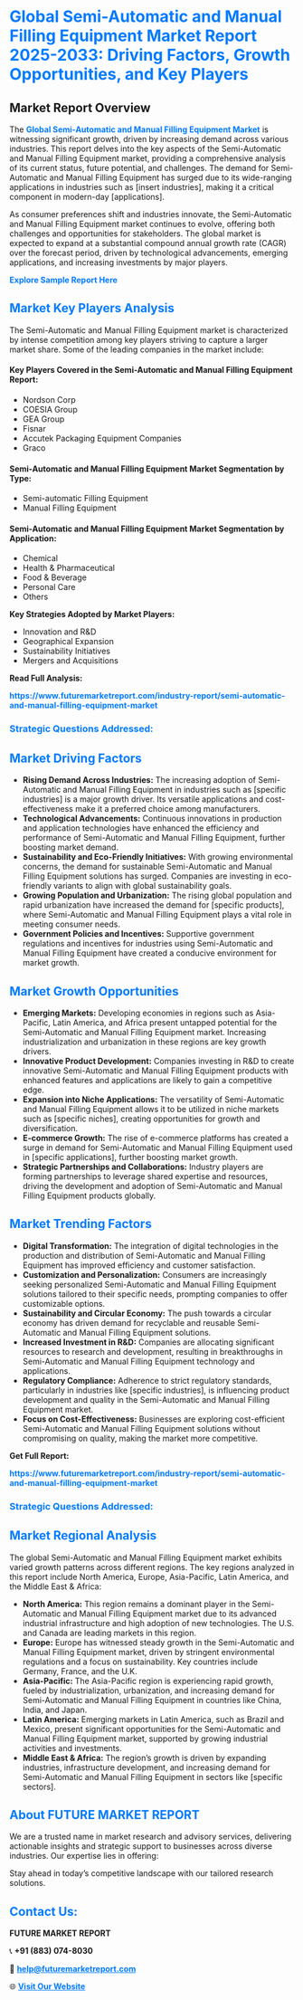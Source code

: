 <h1 style="color: #007BFF;">Global Semi-Automatic and Manual Filling Equipment Market Report 2025-2033: Driving Factors, Growth Opportunities, and Key Players</h1>

<section id="overview">
<h2>Market Report Overview</h2>
<p>The <a href="https://www.futuremarketreport.com/industry-report/semi-automatic-and-manual-filling-equipment-market" style="color: #007BFF; text-decoration: none;"><strong>Global Semi-Automatic and Manual Filling Equipment Market</strong></a> is witnessing significant growth, driven by increasing demand across various industries. This report delves into the key aspects of the Semi-Automatic and Manual Filling Equipment market, providing a comprehensive analysis of its current status, future potential, and challenges. The demand for Semi-Automatic and Manual Filling Equipment has surged due to its wide-ranging applications in industries such as [insert industries], making it a critical component in modern-day [applications].</p>
<p>As consumer preferences shift and industries innovate, the Semi-Automatic and Manual Filling Equipment market continues to evolve, offering both challenges and opportunities for stakeholders. The global market is expected to expand at a substantial compound annual growth rate (CAGR) over the forecast period, driven by technological advancements, emerging applications, and increasing investments by major players.</p>
</section>

<section id="overview">
<p><a href="https://www.futuremarketreport.com/request-sample/reportId=57477" style="color: #007BFF; text-decoration: none;"><strong>Explore Sample Report Here</strong></a></p>
</section>

<section id="key-players">
<h2 style="color: #007BFF;">Market Key Players Analysis</h2>
<p>The Semi-Automatic and Manual Filling Equipment market is characterized by intense competition among key players striving to capture a larger market share. Some of the leading companies in the market include:</p>
<h4>Key Players Covered in the Semi-Automatic and Manual Filling Equipment Report:</h4>
<ul><li>Nordson Corp</li><li>COESIA Group</li><li>GEA Group</li><li>Fisnar</li><li>Accutek Packaging Equipment Companies</li><li>Graco</li></ul>
<h4>Semi-Automatic and Manual Filling Equipment Market Segmentation by Type:</h4>
<ul><li>Semi-automatic Filling Equipment</li><li>Manual Filling Equipment</li></ul>

<h4>Semi-Automatic and Manual Filling Equipment Market Segmentation by Application:</h4>
<ul><li>Chemical</li><li>Health &amp; Pharmaceutical</li><li>Food &amp; Beverage</li><li>Personal Care</li><li>Others</li></ul>
<p><strong>Key Strategies Adopted by Market Players:</strong></p>
<ul>
<li>Innovation and R&D</li>
<li>Geographical Expansion</li>
<li>Sustainability Initiatives</li>
<li>Mergers and Acquisitions</li>
</ul>
</section>

<section>
<p><strong>Read Full Analysis: </strong></p><a href="https://www.futuremarketreport.com/industry-report/semi-automatic-and-manual-filling-equipment-market" style="color: #007BFF; text-decoration: none;"><strong>https://www.futuremarketreport.com/industry-report/semi-automatic-and-manual-filling-equipment-market</strong></a>
<h3 style="color: #007BFF;">Strategic Questions Addressed:</h3>
</section>

<section id="driving-factors">
<h2 style="color: #007BFF;">Market Driving Factors</h2>
<ul>
<li><strong>Rising Demand Across Industries:</strong> The increasing adoption of Semi-Automatic and Manual Filling Equipment in industries such as [specific industries] is a major growth driver. Its versatile applications and cost-effectiveness make it a preferred choice among manufacturers.</li>
<li><strong>Technological Advancements:</strong> Continuous innovations in production and application technologies have enhanced the efficiency and performance of Semi-Automatic and Manual Filling Equipment, further boosting market demand.</li>
<li><strong>Sustainability and Eco-Friendly Initiatives:</strong> With growing environmental concerns, the demand for sustainable Semi-Automatic and Manual Filling Equipment solutions has surged. Companies are investing in eco-friendly variants to align with global sustainability goals.</li>
<li><strong>Growing Population and Urbanization:</strong> The rising global population and rapid urbanization have increased the demand for [specific products], where Semi-Automatic and Manual Filling Equipment plays a vital role in meeting consumer needs.</li>
<li><strong>Government Policies and Incentives:</strong> Supportive government regulations and incentives for industries using Semi-Automatic and Manual Filling Equipment have created a conducive environment for market growth.</li>
</ul>
</section>

<section id="growth-opportunities">
<h2 style="color: #007BFF;">Market Growth Opportunities</h2>
<ul>
<li><strong>Emerging Markets:</strong> Developing economies in regions such as Asia-Pacific, Latin America, and Africa present untapped potential for the Semi-Automatic and Manual Filling Equipment market. Increasing industrialization and urbanization in these regions are key growth drivers.</li>
<li><strong>Innovative Product Development:</strong> Companies investing in R&D to create innovative Semi-Automatic and Manual Filling Equipment products with enhanced features and applications are likely to gain a competitive edge.</li>
<li><strong>Expansion into Niche Applications:</strong> The versatility of Semi-Automatic and Manual Filling Equipment allows it to be utilized in niche markets such as [specific niches], creating opportunities for growth and diversification.</li>
<li><strong>E-commerce Growth:</strong> The rise of e-commerce platforms has created a surge in demand for Semi-Automatic and Manual Filling Equipment used in [specific applications], further boosting market growth.</li>
<li><strong>Strategic Partnerships and Collaborations:</strong> Industry players are forming partnerships to leverage shared expertise and resources, driving the development and adoption of Semi-Automatic and Manual Filling Equipment products globally.</li>
</ul>
</section>

<section id="trending-factors">
<h2 style="color: #007BFF;">Market Trending Factors</h2>
<ul>
<li><strong>Digital Transformation:</strong> The integration of digital technologies in the production and distribution of Semi-Automatic and Manual Filling Equipment has improved efficiency and customer satisfaction.</li>
<li><strong>Customization and Personalization:</strong> Consumers are increasingly seeking personalized Semi-Automatic and Manual Filling Equipment solutions tailored to their specific needs, prompting companies to offer customizable options.</li>
<li><strong>Sustainability and Circular Economy:</strong> The push towards a circular economy has driven demand for recyclable and reusable Semi-Automatic and Manual Filling Equipment solutions.</li>
<li><strong>Increased Investment in R&D:</strong> Companies are allocating significant resources to research and development, resulting in breakthroughs in Semi-Automatic and Manual Filling Equipment technology and applications.</li>
<li><strong>Regulatory Compliance:</strong> Adherence to strict regulatory standards, particularly in industries like [specific industries], is influencing product development and quality in the Semi-Automatic and Manual Filling Equipment market.</li>
<li><strong>Focus on Cost-Effectiveness:</strong> Businesses are exploring cost-efficient Semi-Automatic and Manual Filling Equipment solutions without compromising on quality, making the market more competitive.</li>
</ul>
</section>

<section>
<p><strong>Get Full Report: </strong></p><a href="https://www.futuremarketreport.com/industry-report/semi-automatic-and-manual-filling-equipment-market" style="color: #007BFF; text-decoration: none;"><strong>https://www.futuremarketreport.com/industry-report/semi-automatic-and-manual-filling-equipment-market</strong></a>
<h3 style="color: #007BFF;">Strategic Questions Addressed:</h3>
</section>


<section id="regional-analysis">
<h2 style="color: #007BFF;">Market Regional Analysis</h2>
<p>The global Semi-Automatic and Manual Filling Equipment market exhibits varied growth patterns across different regions. The key regions analyzed in this report include North America, Europe, Asia-Pacific, Latin America, and the Middle East & Africa:</p>
<ul>
<li><strong>North America:</strong> This region remains a dominant player in the Semi-Automatic and Manual Filling Equipment market due to its advanced industrial infrastructure and high adoption of new technologies. The U.S. and Canada are leading markets in this region.</li>
<li><strong>Europe:</strong> Europe has witnessed steady growth in the Semi-Automatic and Manual Filling Equipment market, driven by stringent environmental regulations and a focus on sustainability. Key countries include Germany, France, and the U.K.</li>
<li><strong>Asia-Pacific:</strong> The Asia-Pacific region is experiencing rapid growth, fueled by industrialization, urbanization, and increasing demand for Semi-Automatic and Manual Filling Equipment in countries like China, India, and Japan.</li>
<li><strong>Latin America:</strong> Emerging markets in Latin America, such as Brazil and Mexico, present significant opportunities for the Semi-Automatic and Manual Filling Equipment market, supported by growing industrial activities and investments.</li>
<li><strong>Middle East & Africa:</strong> The region’s growth is driven by expanding industries, infrastructure development, and increasing demand for Semi-Automatic and Manual Filling Equipment in sectors like [specific sectors].</li>
</ul>
</section>

<footer>
<h2 style="color: #007BFF;">About FUTURE MARKET REPORT</h2>
<p>We are a trusted name in market research and advisory services, delivering actionable insights and strategic support to businesses across diverse industries. Our expertise lies in offering:</p>

<p>Stay ahead in today’s competitive landscape with our tailored research solutions.</p>

<h2 style="color: #007BFF;">Contact Us:</h2>
<p><strong>FUTURE MARKET REPORT</strong></p>
<p>📞 <strong>+91 (883) 074-8030</strong></p>
<p>📧 <strong><a href="mailto:help@futuremarketreport.com" style="color: #007BFF;">help@futuremarketreport.com</a></strong></p>
<p>🌐 <strong><a href="https://www.futuremarketreport.com/" style="color: #007BFF;">Visit Our Website</a></strong></p>
</footer>